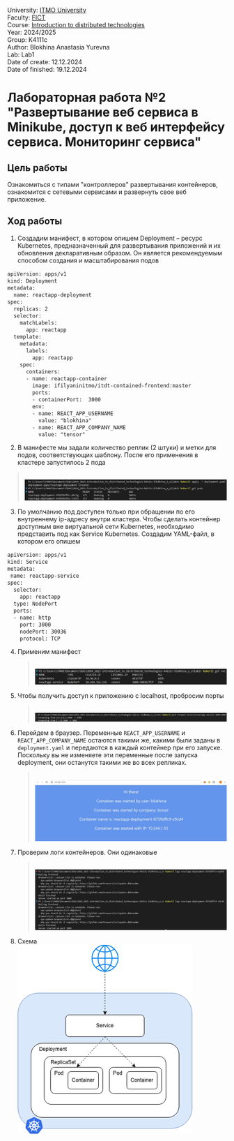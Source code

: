 University: [ITMO University](https://itmo.ru/ru/)
<br>Faculty: [FICT](https://fict.itmo.ru)
<br>Course: [Introduction to distributed technologies](https://github.com/itmo-ict-faculty/introduction-to-distributed-technologies)
<br>Year: 2024/2025
<br>Group: K4111c
<br>Author: Blokhina Anastasia Yurevna
<br>Lab: Lab1
<br>Date of create: 12.12.2024
<br>Date of finished: 19.12.2024

# Лабораторная работа №2 "Развертывание веб сервиса в Minikube, доступ к веб интерфейсу сервиса. Мониторинг сервиса"

## Цель работы

Ознакомиться с типами "контроллеров" развертывания контейнеров, ознакомится с сетевыми сервисами и развернуть свое веб приложение.

## Ход работы

1. Создадим манифест, в котором опишем Deployment – ресурс Kubernetes, предназначенный для развертывания приложений и их обновления декларативным образом. Он является рекомендуемым способом создания и масштабирования подов

```
apiVersion: apps/v1
kind: Deployment
metadata:
  name: reactapp-deployment
spec:
  replicas: 2
  selector:
    matchLabels:
      app: reactapp
  template:
    metadata:
      labels:
        app: reactapp
    spec:
      containers:
      - name: reactapp-container
        image: ifilyaninitmo/itdt-contained-frontend:master
        ports:
        - containerPort:  3000
        env:
        - name: REACT_APP_USERNAME
          value: "blokhina"
        - name: REACT_APP_COMPANY_NAME
          value: "tensor"
```

2. В манифесте мы задали количество реплик (2 штуки) и метки для подов, соответствующих шаблону. После его применения в кластере запустилось 2 пода

> <br>![](./img/1.jpg)<br/>

3. По умолчанию под доступен только при обращении по его внутреннему ip-адресу внутри кластера. Чтобы сделать контейнер доступным вне виртуальной сети Kubernetes, необходимо представить под как Service Kubernetes. Создадим YAML-файл, в котором его опишем

```
apiVersion: apps/v1
kind: Service
metadata:
 name: reactapp-service
spec:
  selector:
    app: reactapp
  type: NodePort
  ports:
  - name: http
    port: 3000
    nodePort: 30036
    protocol: TCP
```

4. Применим манифест

   > <br>![](./img/2.jpg)<br/>

5. Чтобы получить доступ к приложению с localhost, пробросим порты

   > <br>![](./img/3.jpg)<br/>

6. Перейдем в браузер. Переменные `REACT_APP_USERNAME` и `REACT_APP_COMPANY_NAME` остаются такими же, какими были заданы в `deployment.yaml` и передаются в каждый контейнер при его запуске. Поскольку вы не изменяете эти переменные после запуска deployment, они останутся такими же во всех репликах.

   > <br>![](./img/4.jpg)<br/>

7. Проверим логи контейнеров. Они одинаковые

   > <br>![](./img/5.jpg)<br/>

8. Схема
   <br>![](./img/lab_2.png)<br/>
